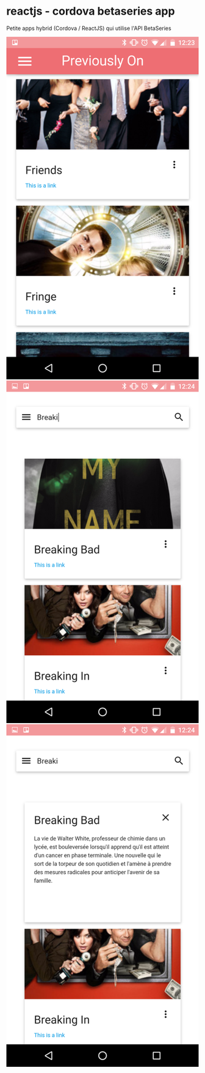 # reactjs - cordova betaseries app

Petite apps hybrid (Cordova / ReactJS) qui utilise l'API BetaSeries

![Screenshot](https://raw.githubusercontent.com/FreakDev/reactjs-cordova-betaseries-app/master/screenshots/screenshot1.png "Screenshot")
![Screenshot](https://raw.githubusercontent.com/FreakDev/reactjs-cordova-betaseries-app/master/screenshots/screenshot2.png "Screenshot")
![Screenshot](https://raw.githubusercontent.com/FreakDev/reactjs-cordova-betaseries-app/master/screenshots/screenshot3.png "Screenshot")
